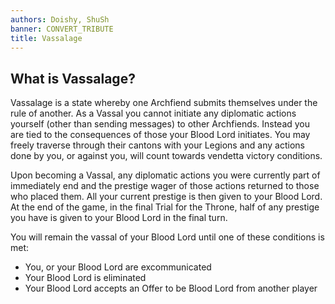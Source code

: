 ```yaml
---
authors: Doishy, ShuSh
banner: CONVERT_TRIBUTE
title: Vassalage
---
```


## What is Vassalage?

Vassalage is a state whereby one Archfiend submits themselves under the rule of
another. As a Vassal you cannot initiate any diplomatic actions yourself (other
than sending messages) to other Archfiends. Instead you are tied to the
consequences of those your Blood Lord initiates. You may freely traverse through
their cantons with your Legions and any actions done by you, or against you,
will count towards vendetta victory conditions.

Upon becoming a Vassal, any diplomatic actions you were currently part of
immediately end and the prestige wager of those actions returned to those who
placed them. All your current prestige is then given to your Blood Lord. At the
end of the game, in the final Trial for the Throne, half of any prestige you
have is given to your Blood Lord in the final turn.

You will remain the vassal of your Blood Lord until one of these conditions is
met:

- You, or your Blood Lord are excommunicated
- Your Blood Lord is eliminated
- Your Blood Lord accepts an Offer to be Blood Lord from another player
